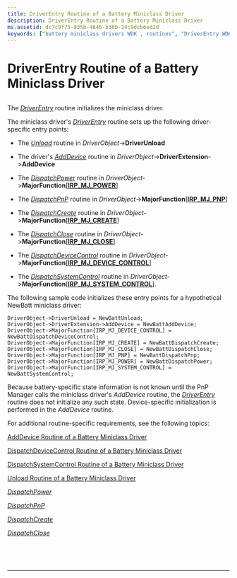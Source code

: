 ```yaml
---
title: DriverEntry Routine of a Battery Miniclass Driver
description: DriverEntry Routine of a Battery Miniclass Driver
ms.assetid: dc7c9f75-835b-4646-b30b-24c9dcb6ed2d
keywords: ["battery miniclass drivers WDK , routines", "DriverEntry WDK battery"]
---
```


# DriverEntry Routine of a Battery Miniclass Driver


## <span id="ddk_driverentry_routine_of_battery_miniclass_driver_dg"></span><span id="DDK_DRIVERENTRY_ROUTINE_OF_BATTERY_MINICLASS_DRIVER_DG"></span>


The [*DriverEntry*](https://msdn.microsoft.com/library/windows/hardware/ff544113) routine initializes the miniclass driver.

The miniclass driver's [*DriverEntry*](https://msdn.microsoft.com/library/windows/hardware/ff544113) routine sets up the following driver-specific entry points:

-   The [*Unload*](https://msdn.microsoft.com/library/windows/hardware/ff564886) routine in *DriverObject*-&gt;**DriverUnload**

-   The driver's [*AddDevice*](https://msdn.microsoft.com/library/windows/hardware/ff540521) routine in *DriverObject*-&gt;**DriverExtension**-&gt;**AddDevice**

-   The [*DispatchPower*](https://msdn.microsoft.com/library/windows/hardware/ff543354) routine in *DriverObject*-&gt;**MajorFunction**\[[**IRP\_MJ\_POWER**](https://msdn.microsoft.com/library/windows/hardware/ff550784)\]

-   The [*DispatchPnP*](https://msdn.microsoft.com/library/windows/hardware/ff543341) routine in *DriverObject*-&gt;**MajorFunction**\[[**IRP\_MJ\_PNP**](https://msdn.microsoft.com/library/windows/hardware/ff550772)\]

-   The [*DispatchCreate*](https://msdn.microsoft.com/library/windows/hardware/ff543266) routine in *DriverObject*-&gt;**MajorFunction**\[[**IRP\_MJ\_CREATE**](https://msdn.microsoft.com/library/windows/hardware/ff550729)\]

-   The [*DispatchClose*](https://msdn.microsoft.com/library/windows/hardware/ff543255) routine in *DriverObject*-&gt;**MajorFunction**\[[**IRP\_MJ\_CLOSE**](https://msdn.microsoft.com/library/windows/hardware/ff550720)\]

-   The [*DispatchDeviceControl*](https://msdn.microsoft.com/library/windows/hardware/ff543287) routine in *DriverObject*-&gt;**MajorFunction**\[[**IRP\_MJ\_DEVICE\_CONTROL**](https://msdn.microsoft.com/library/windows/hardware/ff550744)\]

-   The [*DispatchSystemControl*](https://msdn.microsoft.com/library/windows/hardware/ff543412) routine in *DriverObject*-&gt;**MajorFunction**\[[**IRP\_MJ\_SYSTEM\_CONTROL**](https://msdn.microsoft.com/library/windows/hardware/ff550813)\].

The following sample code initializes these entry points for a hypothetical NewBatt miniclass driver:

```
DriverObject->DriverUnload = NewBattUnload;
DriverObject->DriverExtension->AddDevice = NewBattAddDevice; 
DriverObject->MajorFunction[IRP_MJ_DEVICE_CONTROL] = NewBattDispatchDeviceControl;
DriverObject->MajorFunction[IRP_MJ_CREATE] = NewBattDispatchCreate;
DriverObject->MajorFunction[IRP_MJ_CLOSE] = NewBattDispatchClose;
DriverObject->MajorFunction[IRP_MJ_PNP] = NewBattDispatchPnp;
DriverObject->MajorFunction[IRP_MJ_POWER] = NewBattDispatchPower;
DriverObject->MajorFunction[IRP_MJ_SYSTEM_CONTROL] = NewBattSystemControl;
```

Because battery-specific state information is not known until the PnP Manager calls the miniclass driver's *AddDevice* routine, the [*DriverEntry*](https://msdn.microsoft.com/library/windows/hardware/ff544113) routine does not initialize any such state. Device-specific initialization is performed in the *AddDevice* routine.

For additional routine-specific requirements, see the following topics:

[AddDevice Routine of a Battery Miniclass Driver](adddevice-routine-of-a-battery-miniclass-driver.md)

[DispatchDeviceControl Routine of a Battery Miniclass Driver](dispatchdevicecontrol-routine-of-a-battery-miniclass-driver.md)

[DispatchSystemControl Routine of a Battery Miniclass Driver](dispatchsystemcontrol-routine-of-a-battery-miniclass-driver.md)

[Unload Routine of a Battery Miniclass Driver](unload-routine-of-a-battery-miniclass-driver.md)

[*DispatchPower*](https://msdn.microsoft.com/library/windows/hardware/ff543354)

[*DispatchPnP*](https://msdn.microsoft.com/library/windows/hardware/ff543341)

[*DispatchCreate*](https://msdn.microsoft.com/library/windows/hardware/ff543266)

[*DispatchClose*](https://msdn.microsoft.com/library/windows/hardware/ff543255)

 

 


--------------------


